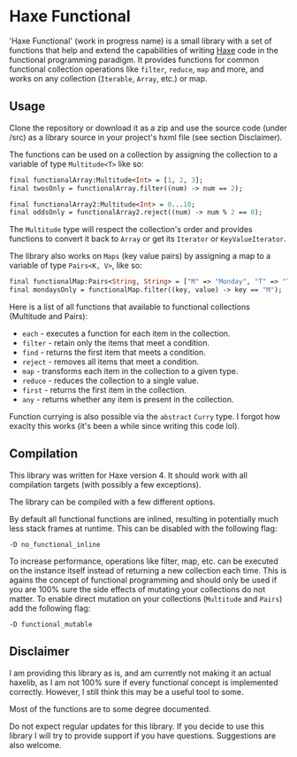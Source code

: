 # Haxe Functional
'Haxe Functional' (work in progress name) is a small library with a set of functions that help and extend the capabilities of writing [Haxe](https://haxe.org/) code in the functional programming paradigm. It provides functions for common functional collection operations like `filter`, `reduce`, `map` and more, and works on any collection (`Iterable`, `Array`, etc.) or map.

## Usage
Clone the repository or download it as a zip and use the source code (under /src) as a library source in your project's hxml file (see section Disclaimer).

The functions can be used on a collection by assigning the collection to a variable of type `Multitude<T>` like so:
```haxe
final functionalArray:Multitude<Int> = [1, 2, 3];
final twosOnly = functionalArray.filter((num) -> num == 2);

final functionalArray2:Multitude<Int> = 0...10;
final oddsOnly = functionalArray2.reject((num) -> num % 2 == 0);
```
The `Multitude` type will respect the collection's order and provides functions to convert it back to `Array` or get its `Iterator` or `KeyValueIterator`.

The library also works on `Maps` (key value pairs) by assigning a map to a variable of type `Pairs<K, V>`, like so:
```haxe
final functionalMap:Pairs<String, String> = ["M" => "Monday", "T" => "Tuesday"];
final mondaysOnly = functionalMap.filter((key, value) -> key == "M");
```

Here is a list of all functions that available to functional collections (Multitude and Pairs):
- `each` - executes a function for each item in the collection.
- `filter` - retain only the items that meet a condition.
- `find` - returns the first item that meets a condition.
- `reject` - removes all items that meet a condition.
- `map` - transforms each item in the collection to a given type.
- `reduce` - reduces the collection to a single value.
- `first` - returns the first item in the collection.
- `any` - returns whether any item is present in the collection.

Function currying is also possible via the `abstract` `Curry` type. I forgot how exaclty this works (it's been a while since writing this code lol).

## Compilation
This library was written for Haxe version 4. It should work with all compilation targets (with possibly a few exceptions).

The library can be compiled with a few different options.

By default all functional functions are inlined, resulting in potentially much less stack frames at runtime. This can be disabled with the following flag:
```hxml
-D no_functional_inline
```

To increase performance, operations like filter, map, etc. can be executed on the instance itself instead of returning a new collection each time. This is agains the concept of functional programming and should only be used if you are 100% sure the side effects of mutating your collections do not matter. To enable direct mutation on your collections (`Multitude` and `Pairs`) add the following flag:
```hxml
-D functional_mutable
```

## Disclaimer
I am providing this library as is, and am currently not making it an actual haxelib, as I am not 100% sure if every functional concept is implemented correctly. However, I still think this may be a useful tool to some.

Most of the functions are to some degree documented.

Do not expect regular updates for this library. If you decide to use this library I will try to provide support if you have questions. Suggestions are also welcome.